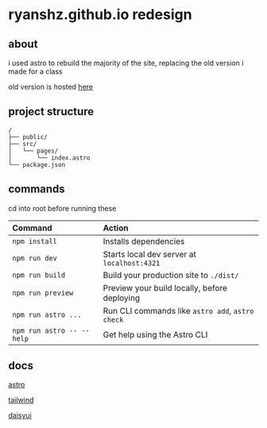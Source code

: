 # ryanshz.github.io redesign

## about

i used astro to rebuild the majority of the site, replacing the old version i made for a class

old version is hosted [here](https://github.com/ryanshz/old-portfolio)

## project structure

```text
/
├── public/
├── src/
│   └── pages/
│       └── index.astro
└── package.json
```

## commands

cd into root before running these

| Command                   | Action                                           |
| :------------------------ | :----------------------------------------------- |
| `npm install`             | Installs dependencies                            |
| `npm run dev`             | Starts local dev server at `localhost:4321`      |
| `npm run build`           | Build your production site to `./dist/`          |
| `npm run preview`         | Preview your build locally, before deploying     |
| `npm run astro ...`       | Run CLI commands like `astro add`, `astro check` |
| `npm run astro -- --help` | Get help using the Astro CLI                     |

## docs

[astro](https://docs.astro.build)

[tailwind](https://tailwindcss.com/docs/installation)

[daisyui](https://daisyui.com/)
